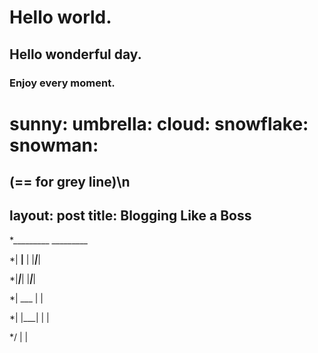 # Hello world.
## Hello wonderful day.
### Enjoy every moment. 
sunny:
umbrella:
cloud:
snowflake:
snowman:
========================================
(\=\= for grey line)\n
---
layout: post
title: Blogging Like a Boss
---

*_________  _________

*| __|__ |  |___|___|

*|___|___|  |___|___|

*|  ___  |      |

*| |___| |      |

*/      \|      |


